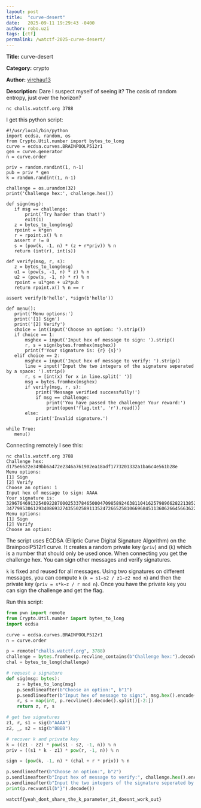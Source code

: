 ```yaml
---
layout: post
title:  "curve-desert"
date:   2025-09-11 19:29:43 -0400
author: robo.uzi
tags: [ctf]
permalink: /watctf-2025-curve-desert/
---
```


**Title:** curve-desert

**Category:** crypto

 **Author:** [virchau13](https://github.com/virchau13)

**Description:** Dare I suspect myself of seeing it? The oasis of random entropy, just over the horizon?

`nc challs.watctf.org 3788`

I get this python script:
```shell
#!/usr/local/bin/python  
import ecdsa, random, os  
from Crypto.Util.number import bytes_to_long  
curve = ecdsa.curves.BRAINPOOLP512r1  
gen = curve.generator  
n = curve.order  
  
priv = random.randint(1, n-1)  
pub = priv * gen  
k = random.randint(1, n-1)  

challenge = os.urandom(32)  
print('Challenge hex:', challenge.hex())  
  
def sign(msg):  
   if msg == challenge:  
       print('Try harder than that!')  
       exit(1)  
   z = bytes_to_long(msg)  
   rpoint = k*gen  
   r = rpoint.x() % n  
   assert r != 0  
   s = (pow(k, -1, n) * (z + r*priv)) % n  
   return (int(r), int(s))  
  
def verify(msg, r, s):  
   z = bytes_to_long(msg)  
   u1 = (pow(s, -1, n) * z) % n  
   u2 = (pow(s, -1, n) * r) % n  
   rpoint = u1*gen + u2*pub  
   return rpoint.x() % n == r  
  
assert verify(b'hello', *sign(b'hello'))  
  
def menu():  
   print('Menu options:')  
   print('[1] Sign')  
   print('[2] Verify')  
   choice = int(input('Choose an option: ').strip())  
   if choice == 1:  
       msghex = input('Input hex of message to sign: ').strip()  
       r, s = sign(bytes.fromhex(msghex))  
       print(f'Your signature is: {r} {s}')  
   elif choice == 2:  
       msghex = input('Input hex of message to verify: ').strip()  
       line = input('Input the two integers of the signature seperated by a space: ').strip()  
       r, s = [int(x) for x in line.split(' ')]  
       msg = bytes.fromhex(msghex)  
       if verify(msg, r, s):  
           print('Message verified successfully!')  
           if msg == challenge:  
               print('You have passed the challenge! Your reward:')  
               print(open('flag.txt', 'r').read())  
       else:  
           print('Invalid signature.')  
  
while True:  
   menu()
```

Connecting remotely I see this:
```shell
nc challs.watctf.org 3788  
Challenge hex: d175e6622e349bb6a472e2346a761902ea18adf1773201332a1ba6c4e561b28e  
Menu options:  
[1] Sign  
[2] Verify  
Choose an option: 1  
Input hex of message to sign: AAAA  
Your signature is: 3296764691325409228700025337846500047098589246381104162579896628221385203068430638807536599116944572246543953545693958347817887747740141323640132156851036 347799530612934086932743550258911352472665258106696845113606266456636223398537776387007049304741049773059716736296833873698769114294389414368705035506039  
Menu options:  
[1] Sign  
[2] Verify  
Choose an option: 
```

The script uses ECDSA (Elliptic Curve Digital Signature Algorithm) on the BrainpoolP512r1 curve. It creates a random private key (`priv`) and (`k`) which is a number that should only be used once. When connecting you get the challenge hex. You can sign other messages and verify signatures. 

`k` is fixed and reused for all messages. Using two signatures on different messages, you can compute `k` (`k = s1​−s2​ / z1​−z2 ​​mod n`) and then the private key (`priv = s*k−z / r ​mod n`). Once you have the private key you can sign the challenge and get the flag. 

Run this script:
```python
from pwn import remote
from Crypto.Util.number import bytes_to_long
import ecdsa

curve = ecdsa.curves.BRAINPOOLP512r1
n = curve.order

p = remote("challs.watctf.org", 3788)
challenge = bytes.fromhex(p.recvline_contains(b"Challenge hex:").decode().split()[-1])
chal = bytes_to_long(challenge)

# request a signature
def sig(msg: bytes):
    z = bytes_to_long(msg)
    p.sendlineafter(b"Choose an option:", b"1")
    p.sendlineafter(b"Input hex of message to sign:", msg.hex().encode())
    r, s = map(int, p.recvline().decode().split()[-2:])
    return z, r, s

# get two signatures
z1, r, s1 = sig(b"AAAA")
z2, _, s2 = sig(b"BBBB")

# recover k and private key
k = ((z1 - z2) * pow(s1 - s2, -1, n)) % n
priv = ((s1 * k - z1) * pow(r, -1, n)) % n

sign = (pow(k, -1, n) * (chal + r * priv)) % n

p.sendlineafter(b"Choose an option:", b"2")
p.sendlineafter(b"Input hex of message to verify:", challenge.hex().encode())
p.sendlineafter(b"Input the two integers of the signature seperated by a space:", f"{r} {sign}".encode())
print(p.recvuntil(b"}").decode())
```
`watctf{yeah_dont_share_the_k_parameter_it_doesnt_work_out}`